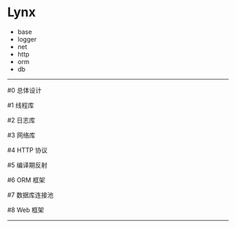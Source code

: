 # Lynx

- base
- logger
- net
- http
- orm
- db

---

#0 总体设计

#1 线程库

#2 日志库

#3 网络库

#4 HTTP 协议

#5 编译期反射

#6 ORM 框架

#7 数据库连接池

#8 Web 框架

---
